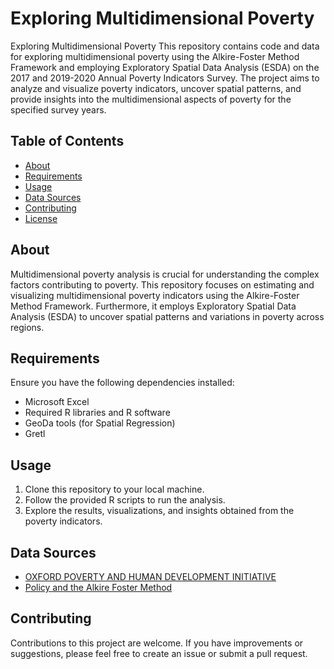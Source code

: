 # Exploring Multidimensional Poverty

Exploring Multidimensional Poverty
This repository contains code and data for exploring multidimensional poverty using the Alkire-Foster Method Framework and employing Exploratory Spatial Data Analysis (ESDA) on the 2017 and 2019-2020 Annual Poverty Indicators Survey. The project aims to analyze and visualize poverty indicators, uncover spatial patterns, and provide insights into the multidimensional aspects of poverty for the specified survey years.

## Table of Contents

- [About](#about)
- [Requirements](#requirements)
- [Usage](#usage)
- [Data Sources](#data-sources)
- [Contributing](#contributing)
- [License](#license)

## About

Multidimensional poverty analysis is crucial for understanding the complex factors contributing to poverty. This repository focuses on estimating and visualizing multidimensional poverty indicators using the Alkire-Foster Method Framework. Furthermore, it employs Exploratory Spatial Data Analysis (ESDA) to uncover spatial patterns and variations in poverty across regions.

## Requirements

Ensure you have the following dependencies installed:

- Microsoft Excel
- Required R libraries and R software
- GeoDa tools (for Spatial Regression)
- Gretl

## Usage

1. Clone this repository to your local machine.
2. Follow the provided R scripts to run the analysis.
3. Explore the results, visualizations, and insights obtained from the poverty indicators.

## Data Sources

- [OXFORD POVERTY AND HUMAN DEVELOPMENT INITIATIVE](https://ophi.org.uk/multidimensional-poverty-index/)
- [Policy and the Alkire Foster Method](https://ophi.org.uk/policy/alkire-foster-methodology/#:~:text=The%20Alkire%2DFoster%20(AF),measures%20adapted%20to%20specific%20contexts.)



## Contributing

Contributions to this project are welcome. If you have improvements or suggestions, please feel free to create an issue or submit a pull request.

